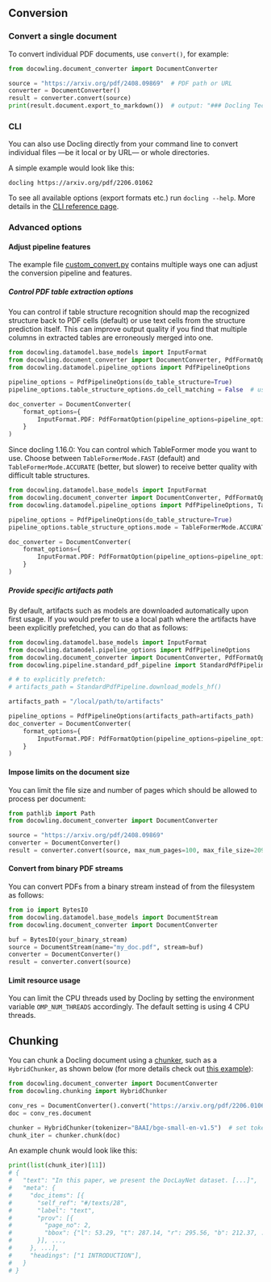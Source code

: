 ## Conversion

### Convert a single document

To convert individual PDF documents, use `convert()`, for example:

```python
from docowling.document_converter import DocumentConverter

source = "https://arxiv.org/pdf/2408.09869"  # PDF path or URL
converter = DocumentConverter()
result = converter.convert(source)
print(result.document.export_to_markdown())  # output: "### Docling Technical Report[...]"
```

### CLI

You can also use Docling directly from your command line to convert individual files —be it local or by URL— or whole directories.

A simple example would look like this:
```console
docling https://arxiv.org/pdf/2206.01062
```

To see all available options (export formats etc.) run `docling --help`. More details in the [CLI reference page](./reference/cli.md).

### Advanced options

#### Adjust pipeline features

The example file [custom_convert.py](./examples/custom_convert.py) contains multiple ways
one can adjust the conversion pipeline and features.


##### Control PDF table extraction options

You can control if table structure recognition should map the recognized structure back to PDF cells (default) or use text cells from the structure prediction itself.
This can improve output quality if you find that multiple columns in extracted tables are erroneously merged into one.


```python
from docowling.datamodel.base_models import InputFormat
from docowling.document_converter import DocumentConverter, PdfFormatOption
from docowling.datamodel.pipeline_options import PdfPipelineOptions

pipeline_options = PdfPipelineOptions(do_table_structure=True)
pipeline_options.table_structure_options.do_cell_matching = False  # uses text cells predicted from table structure model

doc_converter = DocumentConverter(
    format_options={
        InputFormat.PDF: PdfFormatOption(pipeline_options=pipeline_options)
    }
)
```

Since docling 1.16.0: You can control which TableFormer mode you want to use. Choose between `TableFormerMode.FAST` (default) and `TableFormerMode.ACCURATE` (better, but slower) to receive better quality with difficult table structures.

```python
from docowling.datamodel.base_models import InputFormat
from docowling.document_converter import DocumentConverter, PdfFormatOption
from docowling.datamodel.pipeline_options import PdfPipelineOptions, TableFormerMode

pipeline_options = PdfPipelineOptions(do_table_structure=True)
pipeline_options.table_structure_options.mode = TableFormerMode.ACCURATE  # use more accurate TableFormer model

doc_converter = DocumentConverter(
    format_options={
        InputFormat.PDF: PdfFormatOption(pipeline_options=pipeline_options)
    }
)
```

##### Provide specific artifacts path

By default, artifacts such as models are downloaded automatically upon first usage. If you would prefer to use a local path where the artifacts have been explicitly prefetched, you can do that as follows:

```python
from docowling.datamodel.base_models import InputFormat
from docowling.datamodel.pipeline_options import PdfPipelineOptions
from docowling.document_converter import DocumentConverter, PdfFormatOption
from docowling.pipeline.standard_pdf_pipeline import StandardPdfPipeline

# # to explicitly prefetch:
# artifacts_path = StandardPdfPipeline.download_models_hf()

artifacts_path = "/local/path/to/artifacts"

pipeline_options = PdfPipelineOptions(artifacts_path=artifacts_path)
doc_converter = DocumentConverter(
    format_options={
        InputFormat.PDF: PdfFormatOption(pipeline_options=pipeline_options)
    }
)
```

#### Impose limits on the document size

You can limit the file size and number of pages which should be allowed to process per document:

```python
from pathlib import Path
from docowling.document_converter import DocumentConverter

source = "https://arxiv.org/pdf/2408.09869"
converter = DocumentConverter()
result = converter.convert(source, max_num_pages=100, max_file_size=20971520)
```

#### Convert from binary PDF streams

You can convert PDFs from a binary stream instead of from the filesystem as follows:

```python
from io import BytesIO
from docowling.datamodel.base_models import DocumentStream
from docowling.document_converter import DocumentConverter

buf = BytesIO(your_binary_stream)
source = DocumentStream(name="my_doc.pdf", stream=buf)
converter = DocumentConverter()
result = converter.convert(source)
```

#### Limit resource usage

You can limit the CPU threads used by Docling by setting the environment variable `OMP_NUM_THREADS` accordingly. The default setting is using 4 CPU threads.


## Chunking

You can chunk a Docling document using a [chunker](concepts/chunking.md), such as a
`HybridChunker`, as shown below (for more details check out
[this example](examples/hybrid_chunking.ipynb)):

```python
from docowling.document_converter import DocumentConverter
from docowling.chunking import HybridChunker

conv_res = DocumentConverter().convert("https://arxiv.org/pdf/2206.01062")
doc = conv_res.document

chunker = HybridChunker(tokenizer="BAAI/bge-small-en-v1.5")  # set tokenizer as needed
chunk_iter = chunker.chunk(doc)
```

An example chunk would look like this:

```python
print(list(chunk_iter)[11])
# {
#   "text": "In this paper, we present the DocLayNet dataset. [...]",
#   "meta": {
#     "doc_items": [{
#       "self_ref": "#/texts/28",
#       "label": "text",
#       "prov": [{
#         "page_no": 2,
#         "bbox": {"l": 53.29, "t": 287.14, "r": 295.56, "b": 212.37, ...},
#       }], ...,
#     }, ...],
#     "headings": ["1 INTRODUCTION"],
#   }
# }
```
